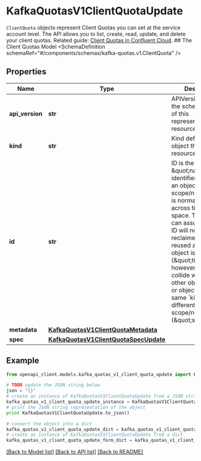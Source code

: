 # KafkaQuotasV1ClientQuotaUpdate

`ClientQuota` objects represent Client Quotas you can set at the service account level.  The API allows you to list, create, read, update, and delete your client quotas.   Related guide: [Client Quotas in Confluent Cloud](https://docs.confluent.io/cloud/current/clusters/client-quotas.html).  ## The Client Quotas Model <SchemaDefinition schemaRef=\"#/components/schemas/kafka-quotas.v1.ClientQuota\" />

## Properties
Name | Type | Description | Notes
------------ | ------------- | ------------- | -------------
**api_version** | **str** | APIVersion defines the schema version of this representation of a resource. | [optional] [readonly] 
**kind** | **str** | Kind defines the object this REST resource represents. | [optional] [readonly] 
**id** | **str** | ID is the \&quot;natural identifier\&quot; for an object within its scope/namespace; it is normally unique across time but not space. That is, you can assume that the ID will not be reclaimed and reused after an object is deleted (\&quot;time\&quot;); however, it may collide with IDs for other object &#x60;kinds&#x60; or objects of the same &#x60;kind&#x60; within a different scope/namespace (\&quot;space\&quot;). | [optional] [readonly] 
**metadata** | [**KafkaQuotasV1ClientQuotaMetadata**](KafkaQuotasV1ClientQuotaMetadata.md) |  | [optional] 
**spec** | [**KafkaQuotasV1ClientQuotaSpecUpdate**](KafkaQuotasV1ClientQuotaSpecUpdate.md) |  | [optional] 

## Example

```python
from openapi_client.models.kafka_quotas_v1_client_quota_update import KafkaQuotasV1ClientQuotaUpdate

# TODO update the JSON string below
json = "{}"
# create an instance of KafkaQuotasV1ClientQuotaUpdate from a JSON string
kafka_quotas_v1_client_quota_update_instance = KafkaQuotasV1ClientQuotaUpdate.from_json(json)
# print the JSON string representation of the object
print KafkaQuotasV1ClientQuotaUpdate.to_json()

# convert the object into a dict
kafka_quotas_v1_client_quota_update_dict = kafka_quotas_v1_client_quota_update_instance.to_dict()
# create an instance of KafkaQuotasV1ClientQuotaUpdate from a dict
kafka_quotas_v1_client_quota_update_form_dict = kafka_quotas_v1_client_quota_update.from_dict(kafka_quotas_v1_client_quota_update_dict)
```
[[Back to Model list]](../ccloud/README.md#documentation-for-models) [[Back to API list]](../ccloud/README.md#documentation-for-api-endpoints) [[Back to README]](../ccloud/README.md)


